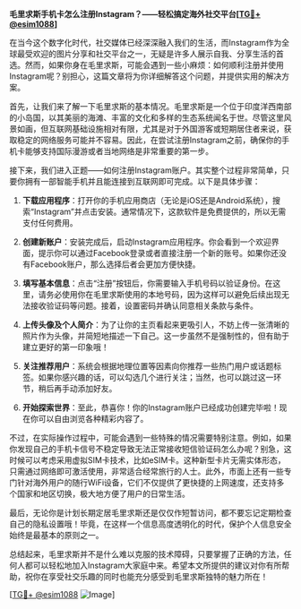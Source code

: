 **毛里求斯手机卡怎么注册Instagram？——轻松搞定海外社交平台[[TG💪+ @esim1088](https://t.me/s/esim1088)]**

在当今这个数字化时代，社交媒体已经深深融入我们的生活，而Instagram作为全球最受欢迎的图片分享和社交平台之一，无疑是许多人展示自我、分享生活的首选。然而，如果你身在毛里求斯，可能会遇到一些小麻烦：如何顺利注册并使用Instagram呢？别担心，这篇文章将为你详细解答这个问题，并提供实用的解决方案。

首先，让我们来了解一下毛里求斯的基本情况。毛里求斯是一个位于印度洋西南部的小岛国，以其美丽的海滩、丰富的文化和多样的生态系统闻名于世。尽管这里风景如画，但互联网基础设施相对有限，尤其是对于外国游客或短期居住者来说，获取稳定的网络服务可能并不容易。因此，在尝试注册Instagram之前，确保你的手机卡能够支持国际漫游或者当地网络是非常重要的第一步。

接下来，我们进入正题——如何注册Instagram账户。其实整个过程非常简单，只要你拥有一部智能手机并且能连接到互联网即可完成。以下是具体步骤：

1. **下载应用程序**：打开你的手机应用商店（无论是iOS还是Android系统），搜索“Instagram”并点击安装。通常情况下，这款软件是免费提供的，所以无需支付任何费用。

2. **创建新账户**：安装完成后，启动Instagram应用程序。你会看到一个欢迎界面，提示你可以通过Facebook登录或者直接注册一个新的账号。如果你还没有Facebook账户，那么选择后者会更加方便快捷。

3. **填写基本信息**：点击“注册”按钮后，你需要输入手机号码以验证身份。在这里，请务必使用你在毛里求斯使用的本地号码，因为这样可以避免后续出现无法接收验证码等问题。接着，设置密码并确认同意相关条款与条件。

4. **上传头像及个人简介**：为了让你的主页看起来更吸引人，不妨上传一张清晰的照片作为头像，并简短地描述一下自己。这一步虽然不是强制性的，但有助于建立更好的第一印象哦！

5. **关注推荐用户**：系统会根据地理位置等因素向你推荐一些热门用户或话题标签。如果你感兴趣的话，可以勾选几个进行关注；当然，也可以跳过这一环节，稍后再手动添加好友。

6. **开始探索世界**：至此，恭喜你！你的Instagram账户已经成功创建完毕啦！现在你可以自由浏览各种精彩内容了。

不过，在实际操作过程中，可能会遇到一些特殊的情况需要特别注意。例如，如果你发现自己的手机卡信号不稳定导致无法正常接收短信验证码怎么办呢？别急，这时候可以考虑采用虚拟SIM卡技术，比如eSIM卡。这种新型卡片无需实体形态，只需通过网络即可激活使用，非常适合经常旅行的人士。此外，市面上还有一些专门针对海外用户的随行WiFi设备，它们不仅提供了更快捷的上网速度，还支持多个国家和地区切换，极大地方便了用户的日常生活。

最后，无论你是计划长期定居毛里求斯还是仅仅作短暂访问，都不要忘记定期检查自己的隐私设置哦！毕竟，在这样一个信息高度透明化的时代，保护个人信息安全始终是最基本的原则之一。

总结起来，毛里求斯并不是什么难以克服的技术障碍，只要掌握了正确的方法，任何人都可以轻松地加入Instagram大家庭中来。希望本文所提供的建议对你有所帮助，祝你在享受社交乐趣的同时也能充分感受到毛里求斯独特的魅力所在！

[[TG💪+ @esim1088](https://t.me/s/esim1088) ![Image](https://i.postimg.cc/4NQfJmqS/Snipaste-2025-05-13-00-14-12.png)]